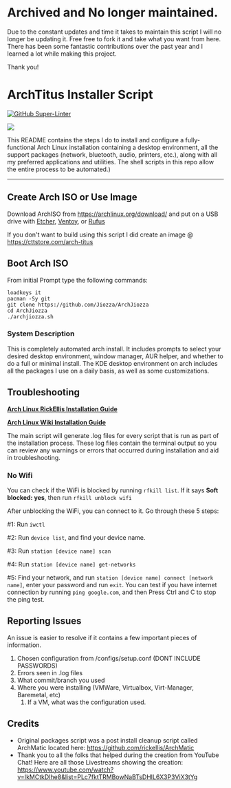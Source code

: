 # Archived and No longer maintained. 

Due to the constant updates and time it takes to maintain this script I will no longer be updating it. Free free to fork it and take what you want from here. There has been some fantastic contributions over the past year and I learned a lot while making this project. 

Thank you!

# ArchTitus Installer Script
[![GitHub Super-Linter](https://github.com/ChrisTitusTech/ArchTitus/workflows/Lint%20Code%20Base/badge.svg)](https://github.com/marketplace/actions/super-linter)

<img src="https://i.imgur.com/YiNMnan.png" />

This README contains the steps I do to install and configure a fully-functional Arch Linux installation containing a desktop environment, all the support packages (network, bluetooth, audio, printers, etc.), along with all my preferred applications and utilities. The shell scripts in this repo allow the entire process to be automated.)

---
## Create Arch ISO or Use Image

Download ArchISO from <https://archlinux.org/download/> and put on a USB drive with [Etcher](https://www.balena.io/etcher/), [Ventoy](https://www.ventoy.net/en/index.html), or [Rufus](https://rufus.ie/en/)

If you don't want to build using this script I did create an image @ <https://cttstore.com/arch-titus>

## Boot Arch ISO

From initial Prompt type the following commands:

```
loadkeys it
pacman -Sy git
git clone https://github.com/Jiozza/ArchJiozza
cd ArchJiozza
./archjiozza.sh
```

### System Description
This is completely automated arch install. It includes prompts to select your desired desktop environment, window manager, AUR helper, and whether to do a full or minimal install. The KDE desktop environment on arch includes all the packages I use on a daily basis, as well as some customizations.

## Troubleshooting

__[Arch Linux RickEllis Installation Guide](https://github.com/rickellis/Arch-Linux-Install-Guide)__

__[Arch Linux Wiki Installation Guide](https://wiki.archlinux.org/title/Installation_guide)__

The main script will generate .log files for every script that is run as part of the installation process. These log files contain the terminal output so you can review any warnings or errors that occurred during installation and aid in troubleshooting. 
### No Wifi

You can check if the WiFi is blocked by running `rfkill list`.
If it says **Soft blocked: yes**, then run `rfkill unblock wifi`

After unblocking the WiFi, you can connect to it. Go through these 5 steps:

#1: Run `iwctl`

#2: Run `device list`, and find your device name.

#3: Run `station [device name] scan`

#4: Run `station [device name] get-networks`

#5: Find your network, and run `station [device name] connect [network name]`, enter your password and run `exit`. You can test if you have internet connection by running `ping google.com`, and then Press Ctrl and C to stop the ping test.

## Reporting Issues

An issue is easier to resolve if it contains a few important pieces of information.
1. Chosen configuration from /configs/setup.conf (DONT INCLUDE PASSWORDS)
1. Errors seen in .log files
1. What commit/branch you used
1. Where you were installing (VMWare, Virtualbox, Virt-Manager, Baremetal, etc)
    1. If a VM, what was the configuration used.
## Credits

- Original packages script was a post install cleanup script called ArchMatic located here: https://github.com/rickellis/ArchMatic
- Thank you to all the folks that helped during the creation from YouTube Chat! Here are all those Livestreams showing the creation: <https://www.youtube.com/watch?v=IkMCtkDIhe8&list=PLc7fktTRMBowNaBTsDHlL6X3P3ViX3tYg>
